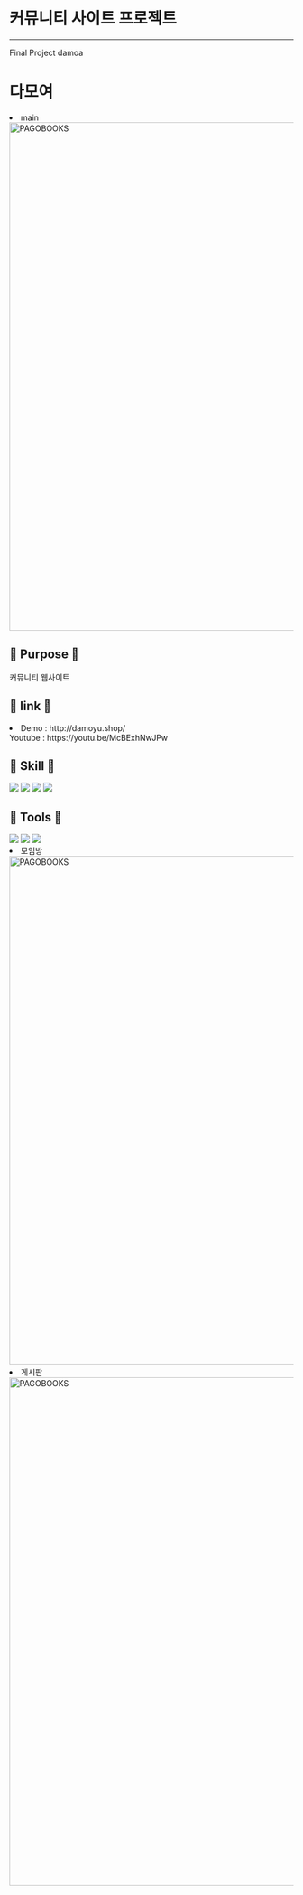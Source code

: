 #  커뮤니티 사이트 프로젝트
<hr>
Final Project damoa

<h1> 다모여 </h1>
<li> main <br>
<img width="900" alt="PAGOBOOKS" src="https://user-images.githubusercontent.com/93702391/160751600-736c0b62-35cd-4198-a7d4-5b10b41b6753.png">

<h2> 🎯 Purpose 🎯 </h2>
커뮤니티 웹사이트

<h2>🍍 link 🍍</h2>
<li>
Demo : http://damoyu.shop/
<br>
Youtube : https://youtu.be/McBExhNwJPw
<br>
</li>
  
 
<h2>📖 Skill 📖</h2>
<img src="https://img.shields.io/badge/Spring Boot-6DB33F?style=&flat-square&logo=SpringBoot&logoColor=white"/>
<img src="https://img.shields.io/badge/React-4FC08D?style=flat-square&logo=React&logoColor=white"/>
<img src="https://img.shields.io/badge/MySQL-4479A1?style=flat-square&logo=MySQL&logoColor=white"/>
<img src="https://img.shields.io/badge/Amazon AWS-232F3E?style=flat-square&logo=Amazon AWS&logoColor=white"/>


<h2>📖 Tools 📖</h2>
<img src="https://img.shields.io/badge/Visual Studio Code-007ACC?style=flat-square&logo=VisualStudioCode&logoColor=white"/>
<img src="https://img.shields.io/badge/Git Hub-181717?style=flat-square&logo=GitHub&logoColor=white"/>
<img src="https://img.shields.io/badge/intelliJ IDEA-000000?style=flat-square&logo=intelliJ IDEA&logoColor=white"/>


<li> 모임방 <br>
<img width="900" alt="PAGOBOOKS" src="https://user-images.githubusercontent.com/93702391/160752213-978bfe0c-9836-4f94-91c0-620f0992162f.png">
<br>
<li> 게시판 <br>
<img width="900" alt="PAGOBOOKS" src="https://user-images.githubusercontent.com/93702391/160752426-83461099-1c4b-4865-8d53-bd24afe01b78.png">  
